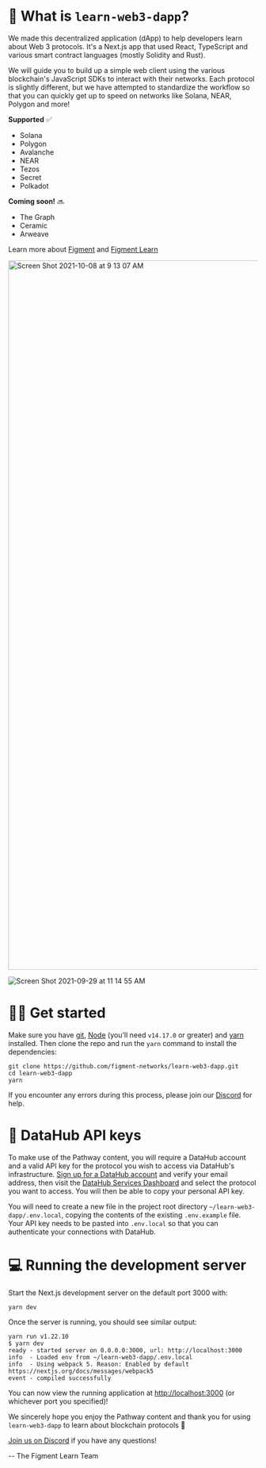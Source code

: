 # 🤔 What is `learn-web3-dapp`?

We made this decentralized application (dApp) to help developers learn about Web 3 protocols. It's a Next.js app that used React, TypeScript and various smart contract languages (mostly Solidity and Rust).

We will guide you to build up a simple web client using the various blockchain's JavaScript SDKs to interact with their networks. Each protocol is slightly different, but we have attempted to standardize the workflow so that you can quickly get up to speed on networks like Solana, NEAR, Polygon and more!

**Supported** ✅

- Solana
- Polygon
- Avalanche
- NEAR
- Tezos
- Secret
- Polkadot

**Coming soon!** 🔜

- The Graph
- Ceramic
- Arweave

Learn more about [Figment](https://figment.io/) and [Figment Learn](https://learn.figment.io/)

<img width="1431" alt="Screen Shot 2021-10-08 at 9 13 07 AM" src="https://user-images.githubusercontent.com/206753/136563367-1c51c133-c7f1-47f7-a692-acab734cec37.png">

![Screen Shot 2021-09-29 at 11 14 55 AM](https://user-images.githubusercontent.com/206753/135325747-330e9b28-14ee-4a32-9d7c-4216f82dd8c7.png)

# 🧑‍💻 Get started

Make sure you have [git](https://git-scm.com/book/en/v2/Getting-Started-Installing-Git), [Node](https://nodejs.org/en/) (you'll need `v14.17.0` or greater) and [yarn](https://yarnpkg.com/getting-started/install) installed. Then clone the repo and run the `yarn` command to install the dependencies:

```
git clone https://github.com/figment-networks/learn-web3-dapp.git
cd learn-web3-dapp
yarn
```

If you encounter any errors during this process, please join our [Discord](https://discord.gg/fszyM7K) for help.

# 🧩 DataHub API keys

To make use of the Pathway content, you will require a DataHub account and a valid API key for the protocol you wish to access via DataHub's infrastructure.
[Sign up for a DataHub account](https://auth.figment.io/sign_up) and verify your email address, then visit the [DataHub Services Dashboard](https://datahub.figment.io/) and select the protocol you want to access. You will then be able to copy your personal API key.

You will need to create a new file in the project root directory `~/learn-web3-dapp/.env.local`, copying the contents of the existing `.env.example` file.
Your API key needs to be pasted into `.env.local` so that you can authenticate your connections with DataHub.

# 💻 Running the development server

Start the Next.js development server on the default port 3000 with:

```
yarn dev
```

Once the server is running, you should see similar output:

```
yarn run v1.22.10
$ yarn dev
ready - started server on 0.0.0.0:3000, url: http://localhost:3000
info  - Loaded env from ~/learn-web3-dapp/.env.local
info  - Using webpack 5. Reason: Enabled by default https://nextjs.org/docs/messages/webpack5
event - compiled successfully
```

You can now view the running application at [http://localhost:3000](http://localhost:3000) (or whichever port you specified)!

We sincerely hope you enjoy the Pathway content and thank you for using `learn-web3-dapp` to learn about blockchain protocols 🚀

[Join us on Discord](https://discord.com/invite/fszyM7K) if you have any questions!

-- The Figment Learn Team
